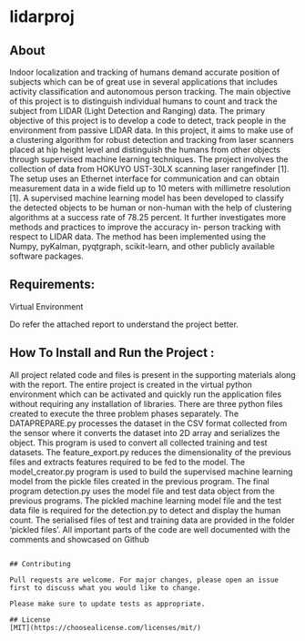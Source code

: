 # lidarproj


## About

Indoor localization and tracking of humans demand accurate position of subjects which can be of great use in several applications that includes activity classification and autonomous person tracking. The main objective of this project is to distinguish individual humans to count and track the subject from LIDAR (Light Detection and Ranging) data. The primary objective of this project is to develop a code to detect, track people in the environment from passive LIDAR data.
In this project, it aims to make use of a clustering algorithm for robust detection and tracking from laser scanners placed at hip height level and distinguish the humans from other objects through supervised machine learning techniques. The project involves the collection of data from HOKUYO UST-30LX scanning laser rangefinder [1]. The setup uses an Ethernet interface for communication and can obtain measurement data in a wide field up to 10 meters with millimetre resolution [1].
A supervised machine learning model has been developed to classify the detected objects to be human or non-human with the help of clustering algorithms at a success rate of 78.25 percent. It further investigates more methods and practices to improve the accuracy in- person tracking with respect to LIDAR data. The method has been implemented using the Numpy, pyKalman, pyqtgraph, scikit-learn, and other publicly available software packages.


## Requirements:

Virtual Environment 

Do refer the attached report to understand the project better.

## How To Install and Run the Project :


All project related code and files is present in the supporting materials along with the report. The entire project is created in the virtual python environment which can be activated and quickly run the application files without requiring any installation of libraries. There are three python files created to execute the three problem phases separately. The DATAPREPARE.py processes the dataset in the CSV format collected from the sensor where it converts the dataset into 2D array and serializes the object. This program is used to convert all collected training and test datasets. The feature_export.py reduces the dimensionality of the previous files and extracts features required to be fed to the model. The model_creator.py program is used to build the supervised machine learning model from the pickle files created in the previous program. The final program detection.py uses the model file and test data object from the previous programs. The pickled machine learning model file and the test data file is required for the detection.py to detect and display the human count. The serialised files of test and training data are provided in the folder ‘pickled files’. All important parts of the code are well documented with the comments and showcased on Github
```

## Contributing 

Pull requests are welcome. For major changes, please open an issue first to discuss what you would like to change.

Please make sure to update tests as appropriate.

## License
[MIT](https://choosealicense.com/licenses/mit/)
